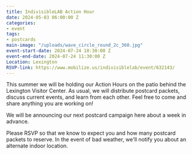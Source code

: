 ```yaml
---
title: IndivisibleLAB Action Hour
date: 2024-05-03 06:00:00 Z
categories:
- event
tags:
- postcards
main-image: "/uploads/wave_circle_round_2c_360.jpg"
event-start-date: 2024-07-24 10:30:00 Z
event-end-date: 2024-07-24 11:30:00 Z
Location: Lexington
RSVP-link: https://www.mobilize.us/indivisiblelab/event/632143/
---
```


This summer we will be holding our Action Hours on the patio behind the Lexington Visitor Center. As usual, we will distribute postcard packets, discuss current events, and learn from each other. Feel free to come and share anything you are working on!

We will be announcing our next postcard campaign here about a week in advance.

Please RSVP so that we know to expect you and how many postcard packets to reserve. In the event of bad weather, we'll notify you about an alternate indoor location.

